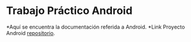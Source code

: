 ﻿# Trabajo Práctico Android
 *Aquí se encuentra la documentación referida a Android.
 *Link Proyecto Android [repositorio](https://github.com/ferqueirolo/SOA/tree/master/Android).
